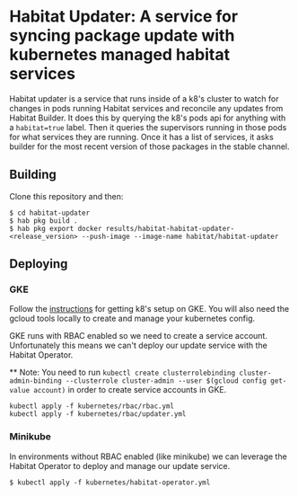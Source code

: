 # Habitat Updater: A service for syncing package update with kubernetes managed habitat services

Habitat updater is a service that runs inside of a k8's cluster to watch for changes in pods running Habitat services and reconcile any updates from Habitat Builder. It does this by querying the k8's pods api for anything with a `habitat=true` label. Then it queries the supervisors running in those pods for what services they are running. Once it has a list of services, it asks builder for the most recent version of those packages in the stable channel. 

## Building
Clone this repository and then:

```
$ cd habitat-updater
$ hab pkg build .
$ hab pkg export docker results/habitat-habitat-updater-<release_version> --push-image --image-name habitat/habitat-updater
```
## Deploying

### GKE

Follow the [instructions](https://cloud.google.com/kubernetes-engine/docs/quickstart) for getting k8's setup on GKE.
You will also need the gcloud tools locally to create and manage your kubernetes config.

GKE runs with RBAC enabled so we need to create a service account. Unfortunately this means we can't deploy our update service with the Habitat Operator.

** Note: You need to run `kubectl create clusterrolebinding cluster-admin-binding --clusterrole cluster-admin --user $(gcloud config get-value account)` in order to create service accounts in GKE.

```
kubectl apply -f kubernetes/rbac/rbac.yml
kubectl apply -f kubernetes/rbac/updater.yml
```

### Minikube

In environments without RBAC enabled (like minikube) we can leverage the Habitat Operator to deploy and manage our update service.

```
$ kubectl apply -f kubernetes/habitat-operator.yml
```
